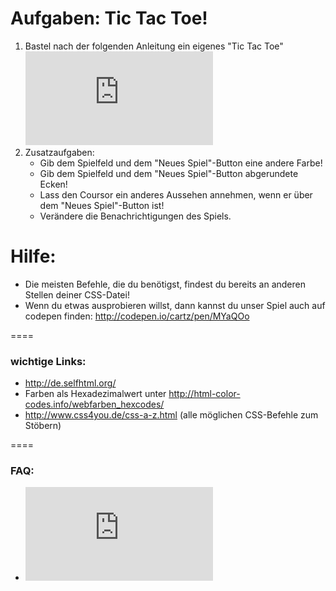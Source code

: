 Aufgaben: Tic Tac Toe!
====

1. Bastel nach der folgenden Anleitung ein eigenes "Tic Tac Toe" ![klick mich](https://github.com/cartz/schule/blob/master/HTML-Tic_Tac_Toe/how.md)
2. Zusatzaufgaben:
	* Gib dem Spielfeld und dem "Neues Spiel"-Button eine andere Farbe!
	* Gib dem Spielfeld und dem "Neues Spiel"-Button abgerundete Ecken!
	* Lass den Coursor ein anderes Aussehen annehmen, wenn er über dem "Neues Spiel"-Button ist!
	* Verändere die Benachrichtigungen des Spiels.



Hilfe:
====

* Die meisten Befehle, die du benötigst, findest du bereits an anderen Stellen deiner CSS-Datei!
* Wenn du etwas ausprobieren willst, dann kannst du unser Spiel auch auf codepen finden: http://codepen.io/cartz/pen/MYaQOo

====

### wichtige Links:
* http://de.selfhtml.org/
* Farben als Hexadezimalwert unter http://html-color-codes.info/webfarben_hexcodes/
* http://www.css4you.de/css-a-z.html (alle möglichen CSS-Befehle zum Stöbern)


====

### FAQ:
* ![Link zum FAQ](https://github.com/cartz/schule/blob/master/faq.md)